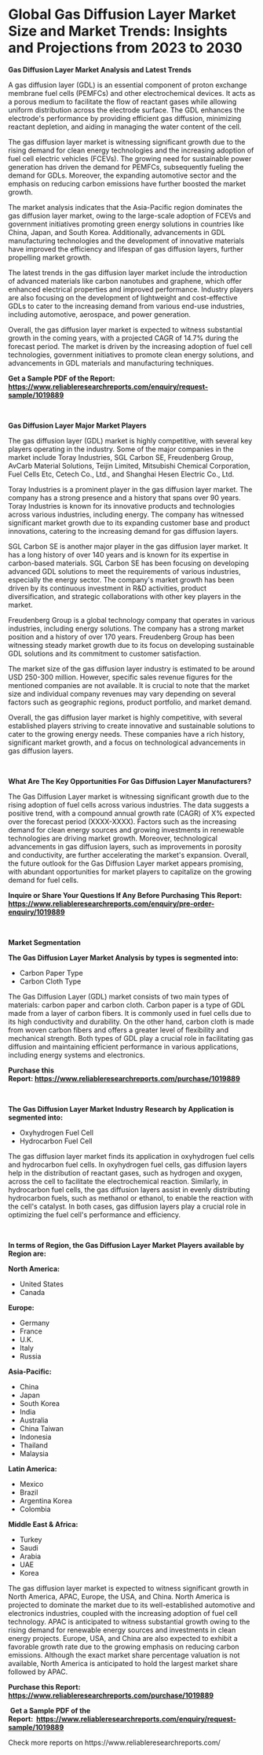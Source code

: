 <p><h1>Global Gas Diffusion Layer Market Size and Market Trends: Insights and Projections from 2023 to 2030</h1></p><p><strong>Gas Diffusion Layer Market Analysis and Latest Trends</strong></p>
<p><p>A gas diffusion layer (GDL) is an essential component of proton exchange membrane fuel cells (PEMFCs) and other electrochemical devices. It acts as a porous medium to facilitate the flow of reactant gases while allowing uniform distribution across the electrode surface. The GDL enhances the electrode's performance by providing efficient gas diffusion, minimizing reactant depletion, and aiding in managing the water content of the cell.</p><p>The gas diffusion layer market is witnessing significant growth due to the rising demand for clean energy technologies and the increasing adoption of fuel cell electric vehicles (FCEVs). The growing need for sustainable power generation has driven the demand for PEMFCs, subsequently fueling the demand for GDLs. Moreover, the expanding automotive sector and the emphasis on reducing carbon emissions have further boosted the market growth.</p><p>The market analysis indicates that the Asia-Pacific region dominates the gas diffusion layer market, owing to the large-scale adoption of FCEVs and government initiatives promoting green energy solutions in countries like China, Japan, and South Korea. Additionally, advancements in GDL manufacturing technologies and the development of innovative materials have improved the efficiency and lifespan of gas diffusion layers, further propelling market growth.</p><p>The latest trends in the gas diffusion layer market include the introduction of advanced materials like carbon nanotubes and graphene, which offer enhanced electrical properties and improved performance. Industry players are also focusing on the development of lightweight and cost-effective GDLs to cater to the increasing demand from various end-use industries, including automotive, aerospace, and power generation.</p><p>Overall, the gas diffusion layer market is expected to witness substantial growth in the coming years, with a projected CAGR of 14.7% during the forecast period. The market is driven by the increasing adoption of fuel cell technologies, government initiatives to promote clean energy solutions, and advancements in GDL materials and manufacturing techniques.</p></p>
<p><strong>Get a Sample PDF of the Report:&nbsp; <a href="https://www.reliableresearchreports.com/enquiry/request-sample/1019889">https://www.reliableresearchreports.com/enquiry/request-sample/1019889</a></strong></p>
<p>&nbsp;</p>
<p><strong>Gas Diffusion Layer Major Market Players</strong></p>
<p><p>The gas diffusion layer (GDL) market is highly competitive, with several key players operating in the industry. Some of the major companies in the market include Toray Industries, SGL Carbon SE, Freudenberg Group, AvCarb Material Solutions, Teijin Limited, Mitsubishi Chemical Corporation, Fuel Cells Etc, Cetech Co., Ltd., and Shanghai Hesen Electric Co., Ltd.</p><p>Toray Industries is a prominent player in the gas diffusion layer market. The company has a strong presence and a history that spans over 90 years. Toray Industries is known for its innovative products and technologies across various industries, including energy. The company has witnessed significant market growth due to its expanding customer base and product innovations, catering to the increasing demand for gas diffusion layers.</p><p>SGL Carbon SE is another major player in the gas diffusion layer market. It has a long history of over 140 years and is known for its expertise in carbon-based materials. SGL Carbon SE has been focusing on developing advanced GDL solutions to meet the requirements of various industries, especially the energy sector. The company's market growth has been driven by its continuous investment in R&D activities, product diversification, and strategic collaborations with other key players in the market.</p><p>Freudenberg Group is a global technology company that operates in various industries, including energy solutions. The company has a strong market position and a history of over 170 years. Freudenberg Group has been witnessing steady market growth due to its focus on developing sustainable GDL solutions and its commitment to customer satisfaction.</p><p>The market size of the gas diffusion layer industry is estimated to be around USD 250-300 million. However, specific sales revenue figures for the mentioned companies are not available. It is crucial to note that the market size and individual company revenues may vary depending on several factors such as geographic regions, product portfolio, and market demand.</p><p>Overall, the gas diffusion layer market is highly competitive, with several established players striving to create innovative and sustainable solutions to cater to the growing energy needs. These companies have a rich history, significant market growth, and a focus on technological advancements in gas diffusion layers.</p></p>
<p>&nbsp;</p>
<p><strong>What Are The Key Opportunities For Gas Diffusion Layer Manufacturers?</strong></p>
<p><p>The Gas Diffusion Layer market is witnessing significant growth due to the rising adoption of fuel cells across various industries. The data suggests a positive trend, with a compound annual growth rate (CAGR) of X% expected over the forecast period (XXXX-XXXX). Factors such as the increasing demand for clean energy sources and growing investments in renewable technologies are driving market growth. Moreover, technological advancements in gas diffusion layers, such as improvements in porosity and conductivity, are further accelerating the market's expansion. Overall, the future outlook for the Gas Diffusion Layer market appears promising, with abundant opportunities for market players to capitalize on the growing demand for fuel cells.</p></p>
<p><strong>Inquire or Share Your Questions If Any Before Purchasing This Report: <a href="https://www.reliableresearchreports.com/enquiry/pre-order-enquiry/1019889">https://www.reliableresearchreports.com/enquiry/pre-order-enquiry/1019889</a></strong></p>
<p>&nbsp;</p>
<p><strong>Market Segmentation</strong></p>
<p><strong>The Gas Diffusion Layer Market Analysis by types is segmented into:</strong></p>
<p><ul><li>Carbon Paper Type</li><li>Carbon Cloth Type</li></ul></p>
<p><p>The Gas Diffusion Layer (GDL) market consists of two main types of materials: carbon paper and carbon cloth. Carbon paper is a type of GDL made from a layer of carbon fibers. It is commonly used in fuel cells due to its high conductivity and durability. On the other hand, carbon cloth is made from woven carbon fibers and offers a greater level of flexibility and mechanical strength. Both types of GDL play a crucial role in facilitating gas diffusion and maintaining efficient performance in various applications, including energy systems and electronics.</p></p>
<p><strong>Purchase this Report:&nbsp;<a href="https://www.reliableresearchreports.com/purchase/1019889">https://www.reliableresearchreports.com/purchase/1019889</a></strong></p>
<p>&nbsp;</p>
<p><strong>The Gas Diffusion Layer Market Industry Research by Application is segmented into:</strong></p>
<p><ul><li>Oxyhydrogen Fuel Cell</li><li>Hydrocarbon Fuel Cell</li></ul></p>
<p><p>The gas diffusion layer market finds its application in oxyhydrogen fuel cells and hydrocarbon fuel cells. In oxyhydrogen fuel cells, gas diffusion layers help in the distribution of reactant gases, such as hydrogen and oxygen, across the cell to facilitate the electrochemical reaction. Similarly, in hydrocarbon fuel cells, the gas diffusion layers assist in evenly distributing hydrocarbon fuels, such as methanol or ethanol, to enable the reaction with the cell's catalyst. In both cases, gas diffusion layers play a crucial role in optimizing the fuel cell's performance and efficiency.</p></p>
<p>&nbsp;</p>
<p><strong>In terms of Region, the Gas Diffusion Layer Market Players available by Region are:</strong></p>
<p>
    <p> <strong> North America: </strong>
        <ul>
            <li>United States</li>
            <li>Canada</li>
        </ul>
        </p> 
    <p> <strong> Europe: </strong>
        <ul>
            <li>Germany</li>
            <li>France</li>
            <li>U.K.</li>
            <li>Italy</li>
            <li>Russia</li>
        </ul>
        </p> 
    <p> <strong> Asia-Pacific: </strong>
        <ul>
            <li>China</li>
            <li>Japan</li>
            <li>South Korea</li>
            <li>India</li>
            <li>Australia</li>
            <li>China Taiwan</li>
            <li>Indonesia</li>
            <li>Thailand</li>
            <li>Malaysia</li>
        </ul>
        </p> 
    <p> <strong> Latin America: </strong>
        <ul>
            <li>Mexico</li>
            <li>Brazil</li>
            <li>Argentina Korea</li>
            <li>Colombia</li>
        </ul>
        </p> 
    <p> <strong> Middle East & Africa: </strong>
        <ul>
            <li>Turkey</li>
            <li>Saudi</li>
            <li>Arabia</li>
            <li>UAE</li>
            <li>Korea</li>
        </ul>
    </p>
    </p>
<p><p>The gas diffusion layer market is expected to witness significant growth in North America, APAC, Europe, the USA, and China. North America is projected to dominate the market due to its well-established automotive and electronics industries, coupled with the increasing adoption of fuel cell technology. APAC is anticipated to witness substantial growth owing to the rising demand for renewable energy sources and investments in clean energy projects. Europe, USA, and China are also expected to exhibit a favorable growth rate due to the growing emphasis on reducing carbon emissions. Although the exact market share percentage valuation is not available, North America is anticipated to hold the largest market share followed by APAC.</p></p>
<p><strong>Purchase this Report: <a href="https://www.reliableresearchreports.com/purchase/1019889">https://www.reliableresearchreports.com/purchase/1019889</a></strong></p>
<p>&nbsp;<strong>Get a Sample PDF of the Report:&nbsp;&nbsp;<a href="https://www.reliableresearchreports.com/enquiry/request-sample/1019889">https://www.reliableresearchreports.com/enquiry/request-sample/1019889</a></strong></p>
<p><strong></strong></p>
<p>Check more reports on https://www.reliableresearchreports.com/</p>
